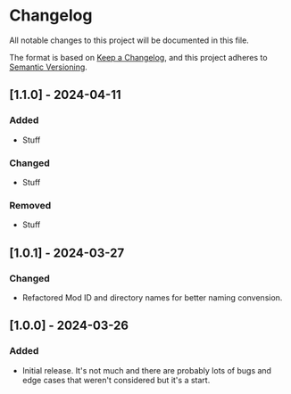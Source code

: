 # Changelog

All notable changes to this project will be documented in this file.

The format is based on [Keep a Changelog](https://keepachangelog.com/en/1.0.0/),
and this project adheres to [Semantic Versioning](https://semver.org/spec/v2.0.0.html).

## [1.1.0] - 2024-04-11

### Added

-   Stuff

### Changed

-   Stuff

### Removed

-   Stuff

## [1.0.1] - 2024-03-27

### Changed

-   Refactored Mod ID and directory names for better naming convension.

## [1.0.0] - 2024-03-26

### Added

-   Initial release. It's not much and there are probably lots of bugs and edge cases that weren't considered but it's a start.
